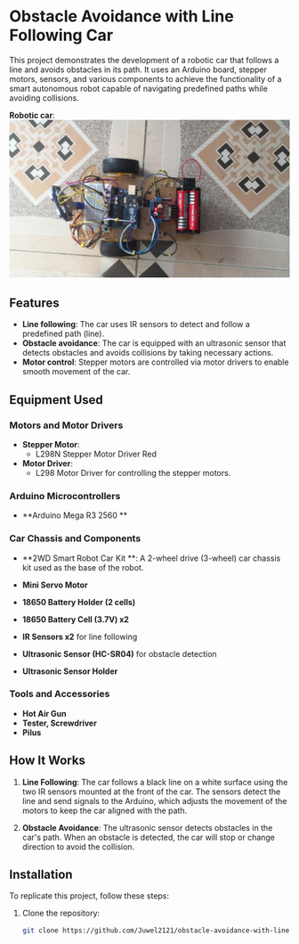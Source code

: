 # Obstacle Avoidance with Line Following Car

This project demonstrates the development of a robotic car that follows a line and avoids obstacles in its path. It uses an Arduino board, stepper motors, sensors, and various components to achieve the functionality of a smart autonomous robot capable of navigating predefined paths while avoiding collisions.

**Robotic car**: 
![Robot Car](https://github.com/Juwel2121/obstacle-avoidance-with-line-following-car/blob/main/obstacle%20avoid%2C%20line%20follow2.jpg)
## Features
- **Line following**: The car uses IR sensors to detect and follow a predefined path (line).
- **Obstacle avoidance**: The car is equipped with an ultrasonic sensor that detects obstacles and avoids collisions by taking necessary actions.
- **Motor control**: Stepper motors are controlled via motor drivers to enable smooth movement of the car.

## Equipment Used

### Motors and Motor Drivers
- **Stepper Motor**:
  - L298N Stepper Motor Driver Red 
- **Motor Driver**:
  - L298 Motor Driver for controlling the stepper motors.

### Arduino Microcontrollers
- **Arduino Mega R3 2560 **

### Car Chassis and Components
- **2WD Smart Robot Car Kit **: 
  A 2-wheel drive (3-wheel) car chassis kit used as the base of the robot.
  
- **Mini Servo Motor**
- **18650 Battery Holder (2 cells)**
- **18650 Battery Cell (3.7V) x2**
- **IR Sensors x2** for line following
- **Ultrasonic Sensor (HC-SR04)** for obstacle detection 
- **Ultrasonic Sensor Holder**
  
### Tools and Accessories
- **Hot Air Gun**
- **Tester, Screwdriver**
- **Pilus**

## How It Works

1. **Line Following**: The car follows a black line on a white surface using the two IR sensors mounted at the front of the car. The sensors detect the line and send signals to the Arduino, which adjusts the movement of the motors to keep the car aligned with the path.

2. **Obstacle Avoidance**: The ultrasonic sensor detects obstacles in the car's path. When an obstacle is detected, the car will stop or change direction to avoid the collision.

## Installation

To replicate this project, follow these steps:

1. Clone the repository:

   ```bash
   git clone https://github.com/Juwel2121/obstacle-avoidance-with-line-following-car.git
